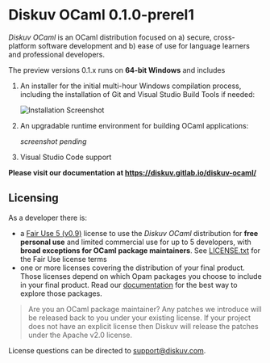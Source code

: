# Diskuv OCaml 0.1.0-prerel1

*Diskuv OCaml* is an OCaml distribution focused on a) secure, cross-platform software development and b) ease of use for language learners and professional developers.

The preview versions 0.1.x runs on **64-bit Windows** and includes

1. An installer for the initial multi-hour Windows compilation process, including the installation of Git and Visual Studio Build Tools if needed:

   ![Installation Screenshot](https://diskuv.gitlab.io/diskuv-ocaml/_images/Intro-install-world.png)

2. An upgradable runtime environment for building OCaml applications:

   *screenshot pending*

3. Visual Studio Code support

**Please visit our documentation at https://diskuv.gitlab.io/diskuv-ocaml/**

## Licensing

As a developer there is:
- a [Fair Use 5 (v0.9)](https://fair.io/) license to use the *Diskuv OCaml* distribution for **free personal use** and limited commercial use for up to 5 developers, with **broad exceptions for OCaml package maintainers**.
  See [LICENSE.txt](https://gitlab.com/diskuv/diskuv-ocaml/-/raw/main/LICENSE.txt) for the Fair Use license terms
- one or more licenses covering the distribution of your final product. Those licenses
  depend on which Opam packages you choose to include in your
  final product. Read our [documentation](https://diskuv.gitlab.io/diskuv-ocaml/#about-ocaml) for the best way to explore those packages.

> Are you an OCaml package maintainer? Any patches we introduce will be released back to you under your existing license. If your project does not
> have an explicit license then Diskuv will release the patches under the Apache v2.0 license.

License questions can be directed to support@diskuv.com.
